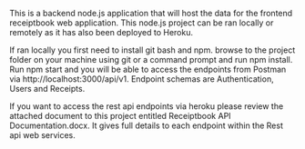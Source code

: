 This is a backend node.js application that will host the data for the frontend receiptbook web application. This node.js project can be ran locally or remotely as it has also been deployed to Heroku.

If ran locally you first need to install git bash and npm. browse to the project folder on your machine using git or a command prompt and run npm install. Run npm start and you will be able to access the endpoints from Postman via http://localhost:3000/api/v1. Endpoint schemas are Authentication, Users and Receipts.

If you want to access the rest api endpoints via heroku please review the attached document to this project entitled Receiptbook API Documentation.docx. It gives full details to each endpoint within the Rest api web services.
